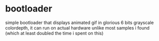 
# bootloader

simple bootloader that displays animated gif in glorious 6 bits grayscale colordepth, it can run on actual hardware unlike most samples i found (which at least doubled the time i spent on this)

